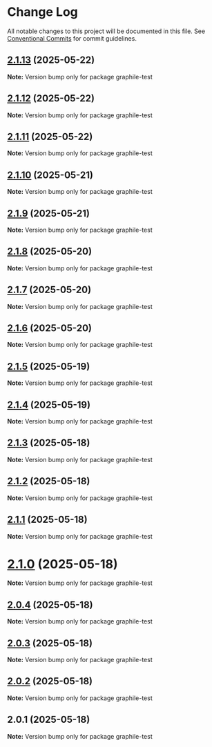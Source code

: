 # Change Log

All notable changes to this project will be documented in this file.
See [Conventional Commits](https://conventionalcommits.org) for commit guidelines.

## [2.1.13](https://github.com/launchql/launchql/compare/graphile-test@2.1.12...graphile-test@2.1.13) (2025-05-22)

**Note:** Version bump only for package graphile-test





## [2.1.12](https://github.com/launchql/launchql/compare/graphile-test@2.1.11...graphile-test@2.1.12) (2025-05-22)

**Note:** Version bump only for package graphile-test





## [2.1.11](https://github.com/launchql/launchql/compare/graphile-test@2.1.10...graphile-test@2.1.11) (2025-05-22)

**Note:** Version bump only for package graphile-test





## [2.1.10](https://github.com/launchql/launchql/compare/graphile-test@2.1.9...graphile-test@2.1.10) (2025-05-21)

**Note:** Version bump only for package graphile-test





## [2.1.9](https://github.com/launchql/launchql/compare/graphile-test@2.1.8...graphile-test@2.1.9) (2025-05-21)

**Note:** Version bump only for package graphile-test





## [2.1.8](https://github.com/launchql/launchql/compare/graphile-test@2.1.7...graphile-test@2.1.8) (2025-05-20)

**Note:** Version bump only for package graphile-test





## [2.1.7](https://github.com/launchql/launchql/compare/graphile-test@2.1.6...graphile-test@2.1.7) (2025-05-20)

**Note:** Version bump only for package graphile-test





## [2.1.6](https://github.com/launchql/launchql/compare/graphile-test@2.1.5...graphile-test@2.1.6) (2025-05-20)

**Note:** Version bump only for package graphile-test





## [2.1.5](https://github.com/launchql/launchql/compare/graphile-test@2.1.4...graphile-test@2.1.5) (2025-05-19)

**Note:** Version bump only for package graphile-test





## [2.1.4](https://github.com/launchql/launchql/compare/graphile-test@2.1.3...graphile-test@2.1.4) (2025-05-19)

**Note:** Version bump only for package graphile-test





## [2.1.3](https://github.com/launchql/launchql/compare/graphile-test@2.1.2...graphile-test@2.1.3) (2025-05-18)

**Note:** Version bump only for package graphile-test





## [2.1.2](https://github.com/launchql/launchql/compare/graphile-test@2.1.1...graphile-test@2.1.2) (2025-05-18)

**Note:** Version bump only for package graphile-test





## [2.1.1](https://github.com/launchql/launchql/compare/graphile-test@2.1.0...graphile-test@2.1.1) (2025-05-18)

**Note:** Version bump only for package graphile-test





# [2.1.0](https://github.com/launchql/launchql/compare/graphile-test@2.0.4...graphile-test@2.1.0) (2025-05-18)

**Note:** Version bump only for package graphile-test





## [2.0.4](https://github.com/launchql/launchql/compare/graphile-test@2.0.3...graphile-test@2.0.4) (2025-05-18)

**Note:** Version bump only for package graphile-test





## [2.0.3](https://github.com/launchql/launchql/compare/graphile-test@2.0.2...graphile-test@2.0.3) (2025-05-18)

**Note:** Version bump only for package graphile-test





## [2.0.2](https://github.com/launchql/launchql/compare/graphile-test@2.0.1...graphile-test@2.0.2) (2025-05-18)

**Note:** Version bump only for package graphile-test





## 2.0.1 (2025-05-18)

**Note:** Version bump only for package graphile-test

